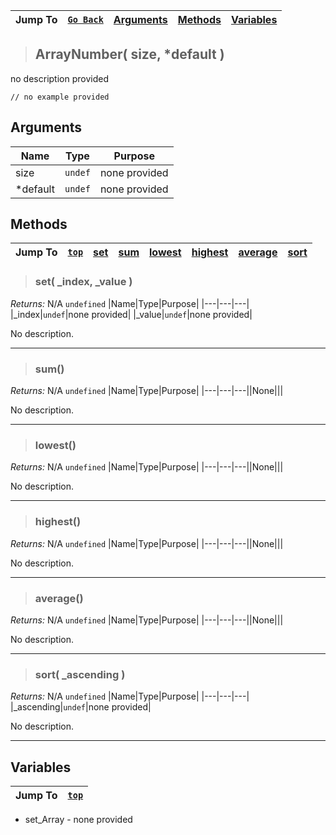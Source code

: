 |Jump To|[`Go Back`](Core-Index)|[Arguments](#arguments)|[Methods](#methods)|[Variables](#variables)|
|---|---|---|---|---|
>## ArrayNumber( size, *default )
no description provided
```GML
// no example provided
```
## Arguments
|Name|Type|Purpose|
|---|---|---|
|size|`undef`|none provided|
|*default|`undef`|none provided|

## Methods
|Jump To|[`top`](#)|[**set**](#set-_index-_value-)|[**sum**](#sum)|[**lowest**](#lowest)|[**highest**](#highest)|[**average**](#average)|[**sort**](#sort-_ascending-)|
|---|---|---|---|---|---|---|---|
> ### set( _index, _value )
*Returns:* N/A `undefined`
|Name|Type|Purpose|
|---|---|---|
|_index|`undef`|none provided|
|_value|`undef`|none provided|

No description.
***
> ### sum()
*Returns:* N/A `undefined`
|Name|Type|Purpose|
|---|---|---||None|||

No description.
***
> ### lowest()
*Returns:* N/A `undefined`
|Name|Type|Purpose|
|---|---|---||None|||

No description.
***
> ### highest()
*Returns:* N/A `undefined`
|Name|Type|Purpose|
|---|---|---||None|||

No description.
***
> ### average()
*Returns:* N/A `undefined`
|Name|Type|Purpose|
|---|---|---||None|||

No description.
***
> ### sort( _ascending )
*Returns:* N/A `undefined`
|Name|Type|Purpose|
|---|---|---|
|_ascending|`undef`|none provided|

No description.
***

## Variables
|Jump To|[`top`](#)|
|---|---|
* set_Array - none provided
